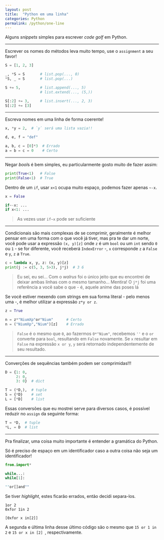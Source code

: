 ```yaml
---
layout: post
title:  "Python em uma linha"
categories: Python
permalink: /python/one-line
---
```


Alguns *snippets* simples para escrever *code golf* em Python.

---

Escrever os nomes do métodos leva muito tempo, use o `assignment` a seu favor!

```python
S = [1, 2, 3]

_, *S = S       # list.pop(..., 0)
*S, _ = S       # list.pop(...)

S += 5,         # list.append(..., 5)
                # list.extend(..., (5,))

S[:2] += 3,     # list.insert(..., 2, 3)
S[:2] += [3]
```

---

Escreva nomes em uma linha de forma coerente!

```python
x, *y = 2,  # `y` será uma lista vazia!!

d, e, f = "def"

a, b, c = [0]*3  # Errado
a = b = c = 0    # Certo
```

---

Negar *bool*s é bem simples, eu particularmente gosto muito de fazer assim:
```python
print(True<1)   # False
print(False<1)  # True
```

Dentro de um `if`, usar `x<1` ocupa muito espaço, podemos fazer apenas `~-x`.
```python
x = False

if~-x: ...
if x<1: ...
```

> As vezes usar `if~x` pode ser suficiente

---

Condicionais são mais complexas de se comprimir, geralmente é melhor pensar em uma forma com o que você já tiver, mas pra te dar um norte, você pode usar a expressão `(x, y)[z]` onde `z` é um `bool` ou um `int` sendo `0` ou `1` - se for diferente, você receberá `IndexError` -, `x` corresponde `z` a `False` e `y`, `z` a `True`.

```python
c = lambda x, y, z: (x, y)[z]
print(j := c(5, 3, 5>3), j*j)  # 3 6
```

> Eu sei, eu sei... Com o *walrus* foi o único jeito que eu encontrei de deixar ambas linhas com o mesmo tamanho... Mentira! O `j*j` foi uma referência a você sabe o que - é, aquele anime das poses lá

Se você estiver mexendo com strings em sua forma literal - pelo menos uma -, é melhor utilizar a expressão `z*y or z`.
```python
z = True

n = z*"NiumXp"or"Nium"      # Certo
n = ("NiumXp","Nium")[z]    # Errado
```

> `False` é o mesmo que `0`, ao fazermos `0*"Nium"`, recebemos `''` e o `or` converte para `bool`, resultando em `False` novamente. Se `x` resultar em `False` na expressão `x or y`, `y` será retornado independentemente de seu resultado.

---

Converções de sequências também podem ser comprimidas!!!

```python
D = {1: 0,
     2: 0,
     3: 0}  # dict

T = (*D,),  # tuple
S = {*D}    # set
L = [*D]    # list
```

Essas conversões que eu mostrei serve para diversos casos, é possível reduzir no `assign` da seguinte forma:

```python
T = *D,  # tuple
*L, = D  # list
```

---

Pra finalizar, uma coisa muito importante é entender a gramática do Python.

Só é preciso de espaço em um identificador caso a outra coisa não seja um identificador!
```python
from.import*

while...:
while[1]:

""or[]and""
```

Se tiver *highlight*, estes ficarão errados, então decidi separa-los.

```
1or 2
0xfor 1in 2

[0xfor x in[2]]
```

A segunda e última linha desse último código são o mesmo que `15 or 1 in 2` e `15 or x in [2]
`, respectivamente.
